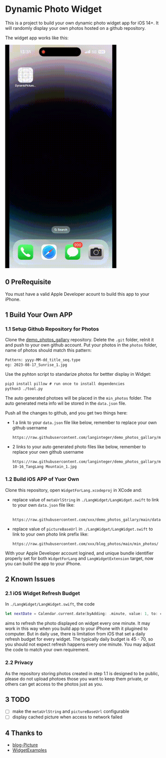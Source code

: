 # Dynamic Photo Widget

This is a project to build your own dynamic photo widget app for iOS 14+. It will randomly display your own photos hosted on a github repository.

The widget app works like this:

![](./demo_compressed.gif)

## 0 PreRequisite

You must have a valid Apple Developer acount to build this app to your iPhone.

## 1 Build Your Own APP

### 1.1 Setup Github Repository for Photos

Clone the [demo_photos_gallary](https://github.com/LangInteger/demo_photos_gallary) repository. Delete the `.git` folder, reInit it and push to your own github account. Put your photos in the `photos` folder, name of photos should match this pattern:

```text
Pattern: yyyy-MM-dd_title_seq.type
eg: 2023-08-17_Sunrise_1.jpg
```

Use the pyhton script to standarize photos for bettter display in Widget:

```shell
pip3 install pillow # run once to install dependencies
python3 ./tool.py
```

The auto generated photoes will be placed in the `min_photos` folder. The auto generated meta info wil be stored in the `data.json` file.

Push all the changes to github, and you get two things here:

- 1 a link to your `data.json` file like below, remember to replace your own github username

  ```text
  https://raw.githubusercontent.com/langinteger/demo_photos_gallary/main/data.json
  ```

- 2 links to your auto generated photo files like below, remember to replace your own github username

  ```text
  https://raw.githubusercontent.com/langinteger/demo_photos_gallary/main/min_photos/2021-10-16_TangLang Mountain_1.jpg
  ```

### 1.2 Build iOS APP of Yuor Own

Clone this repository, open `WidgetForLang.xcodeproj` in XCode and:

- replace value of `metaUrlString` in `./LangWidget/LangWidget.swift` to link to your own `data.json` file like:

  ```text
    https://raw.githubusercontent.com/xxx/demo_photos_gallary/main/data.json
  ```

- replace value of `pictureBaseUrl` in `./LangWidget/LangWidget.swift` to link to your own photo link prefix like:

  ```text
  https://raw.githubusercontent.com/xxx/blog_photos/main/min_photos/
  ```

With your Apple Developer account logined, and unique bundle identifier properly set for both `WidgetForLang` and `LangWidgetExtension` target, now you can build the app to your iPhone.

## 2 Known Issues

### 2.1 iOS Widget Refresh Budget

In `./LangWidget/LangWidget.swift`, the code

```swift
let nextDate = Calendar.current.date(byAdding: .minute, value: 1, to: currentDate)!
```

aims to refresh the photo displayed on widget every one minute. It may work in this way when you build app to your iPhone with it plugined to computer. But in daily use, there is limitation from iOS that set a daily refresh budget for every widget. The typically daily budget is 45 - 70, so you should not expect refresh happens every one minute. You may adjust the code to match your own requirement.

### 2.2 Privacy

As the repository storing photos created in step 1.1 is designed to be public, please do not upload photoes those you want to keep them private, or others can get access to the photos just as you.

## 3 TODO

- [ ] make the `metaUrlString` and `pictureBaseUrl` configurable
- [ ] display cached picture when access to network failed

## 4 Thanks to

- [blog-Picture
  ](https://github.com/ChemLez/blog-Picture)
- [WidgetExamples
  ](https://github.com/pawello2222/WidgetExamples)
